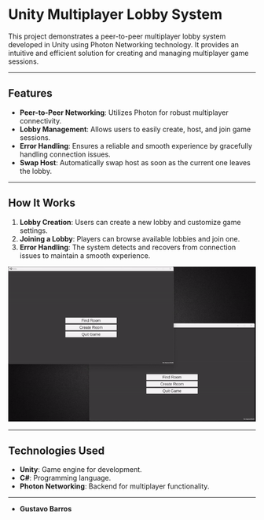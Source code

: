 # Unity Multiplayer Lobby System

This project demonstrates a peer-to-peer multiplayer lobby system developed in Unity using Photon Networking technology. It provides an intuitive and efficient solution for creating and managing multiplayer game sessions.

---

## Features

- **Peer-to-Peer Networking**: Utilizes Photon for robust multiplayer connectivity.
- **Lobby Management**: Allows users to easily create, host, and join game sessions.
- **Error Handling**: Ensures a reliable and smooth experience by gracefully handling connection issues.
- **Swap Host**: Automatically swap host as soon as the current one leaves the lobby.

---

## How It Works

1. **Lobby Creation**: Users can create a new lobby and customize game settings.
2. **Joining a Lobby**: Players can browse available lobbies and join one.
3. **Error Handling**: The system detects and recovers from connection issues to maintain a smooth experience.

![Lobby Interface](Assets/Prefabs/redes.gif)

---

## Technologies Used

- **Unity**: Game engine for development.
- **C#**: Programming language.
- **Photon Networking**: Backend for multiplayer functionality.

---

- **Gustavo Barros**
